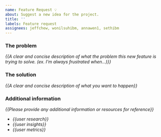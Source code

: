 ```yaml
---
name: Feature Request 💡
about: Suggest a new idea for the project.
title: ''
labels: Feature request
assignees: jeffchew, wonilsuhibm, annawen1, sethibm
---
```


<!-- replace _{{...}}_ with your own words -->

### The problem
_{{A clear and concise description of what the problem this new feature is trying to solve. (ex. I'm always frustrated when...)}}_

### The solution
_{{A clear and concise description of what you want to happen}}_

### Additional information
 _{{Please provide any additional information or resources for reference}}_
 - _{{user research}}_
 - _{{user insights}}_
 - _{{user metrics}}_
